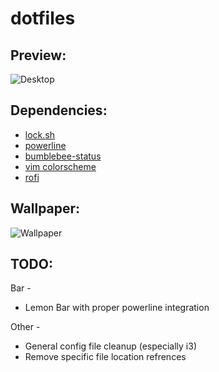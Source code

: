 # dotfiles

## Preview:

![Desktop](http://i.imgur.com/bD6SPxd.png)

## Dependencies:

* [lock.sh](https://github.com/resloved/lock.sh)
* [powerline](https://github.com/powerline/powerline)
* [bumblebee-status](https://github.com/tobi-wan-kenobi/bumblebee-status)
* [vim colorscheme](https://github.com/resloved/myokai)
* [rofi](https://davedavenport.github.io/rofi/)

## Wallpaper:

![Wallpaper](http://i.imgur.com/QXkeC4r.png)

## TODO:

Bar -
* Lemon Bar with proper powerline integration

Other -
* General config file cleanup (especially i3)
* Remove specific file location refrences

